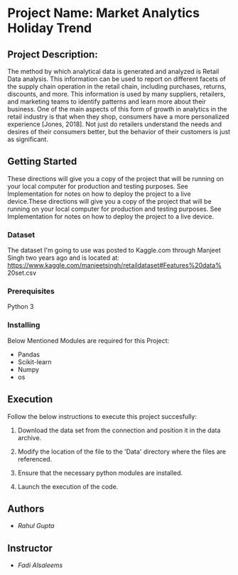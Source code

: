 # Project Name: Market Analytics Holiday Trend

## Project Description: 
The method by which analytical data is generated and analyzed is Retail Data analysis. This information can be used to report on different facets of the supply chain operation in the retail chain, including purchases, returns, discounts, and more. This information is used by many suppliers, retailers, and marketing teams to identify patterns and learn more about their business. One of the main aspects of this form of growth in analytics in the retail industry is that when they shop, consumers have a more personalized experience [Jones, 2018]. Not just do retailers understand the needs and desires of their consumers better, but the behavior of their customers is just as significant.

## Getting Started

These directions will give you a copy of the project that will be running on your local computer for production and testing purposes. See Implementation for notes on how to deploy the project to a live device.These directions will give you a copy of the project that will be running on your local computer for production and testing purposes. See Implementation for notes on how to deploy the project to a live device.


### Dataset

The dataset I'm going to use was posted to Kaggle.com through Manjeet Singh two years ago and is located at:
https://www.kaggle.com/manjeetsingh/retaildataset#Features%20data% 20set.csv


### Prerequisites

Python 3


### Installing

Below Mentioned Modules are required for this Project:

* Pandas
* Scikit-learn
* Numpy
* os


## Execution

Follow the below instructions to execute this project succesfully:

1) Download the data set from the connection and position it in the data archive.

2) Modify the location of the file to the 'Data' directory where the files are referenced.

3) Ensure that the necessary python modules are installed.

4) Launch the execution of the code.


## Authors

- *Rahul Gupta* 

## Instructor

- *Fadi Alsaleems* 


